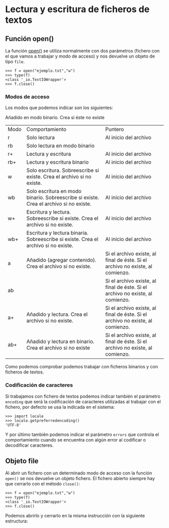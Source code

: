 # Lectura y escritura de ficheros de textos

## Función open()

La función [open()](https://docs.python.org/3.4/library/functions.html#open) se utiliza normalmente con dos parámetros (fichero con el que vamos a trabajar y modo de acceso) y nos devuelve un objeto de tipo `file`.

	>>> f = open("ejemplo.txt","w")
	>>> type(f)
	<class '_io.TextIOWrapper'>
	>>> f.close()

### Modos de acceso

Los modos que podemos indicar son los siguientes:

<table>
	<tr>
		<td>Modo</td>
		<td>Comportamiento</td>
		<td>Puntero</td>
	</tr>
	<tr><td>r</td><td>Solo lectura</td><td>Al inicio del archivo</td></tr>
	<tr><td>rb</td><td>Solo lectura en modo binario </td><td></td></tr>
	<tr><td>r+</td><td>Lectura y escritura </td><td>Al inicio del archivo</td></tr>
	<tr><td>rb+</td><td>Lectura y escritura binario</td><td>Al inicio del archivo</td></tr>
	<tr><td>w</td><td>Solo escritura. Sobreescribe si existe. Crea el archivo si no existe.</td><td>Al inicio del archivo</td></tr>
	<tr><td>wb</td><td>Solo escritura en modo binario. Sobreescribe si existe. Crea el archivo si no existe.</td><td>Al inicio del archivo</td></tr>
	<tr><td>w+</td><td>Escritura y lectura. Sobreescribe si existe. Crea el archivo si no existe.</td><td>Al inicio del archivo</td></tr>
	<tr><td>wb+</td><td>Escritura y lectura binaria. Sobreescribe si existe. Crea el archivo si no existe.</td><td>Al inicio del archivo</td></tr>
	<tr><td>a</td><td>Añadido (agregar contenido). Crea el archivo si no existe.</td><td>Si el archivo existe, al final de éste. Si el archivo no existe, al comienzo.</td></tr>
	<tr><td>ab</td>Añadido en modo binario. Crea si éste no existe<td></td><td>Si el archivo existe, al final de éste. Si el archivo no existe, al comienzo.</td></tr>
	<tr><td>a+</td><td>Añadido y lectura. Crea el archivo si no existe.</td><td>Si el archivo existe, al final de éste. Si el archivo no existe, al comienzo.</td></tr>
	<tr><td>ab+</td><td>Añadido y lectura en binario. Crea el archivo si no existe</td><td>Si el archivo existe, al final de éste. Si el archivo no existe, al comienzo.</td></tr>
	
</table>

Como podemos comprobar podemos trabajar con ficheros binarios y con ficheros de textos.

### Codificación de caracteres

Si trabajamos con fichero de textos podemos indicar también el parámetro `encoding` que será la codificación de caracteres utilizadas al trabajar con el fichero, por defecto se usa la indicada en el sistema:

	>>> import locale
	>>> locale.getpreferredencoding()
	'UTF-8'

Y por último también podemos indicar el parámetro `errors` que controla el comportamiento cuando se encuentra con algún error al codificar o decodificar caracteres.

## Objeto file

Al abrir un fichero con un determinado modo de acceso con la función `open()` se nos devuelve un objeto fichero. El fichero abierto siempre hay que cerrarlo con el método `close()`:

	>>> f = open("ejemplo.txt","w")
	>>> type(f)
	<class '_io.TextIOWrapper'>
	>>> f.close()

Podemos abrirlo y cerrarlo en la misma instrucción con la siguiente estructura:

